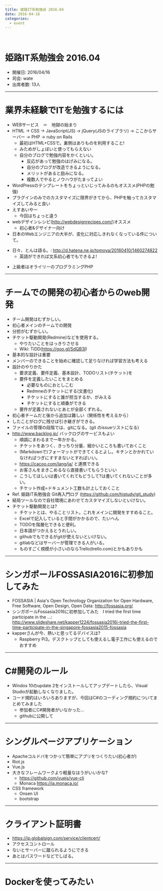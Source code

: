 ```yaml
---
title: 姫路IT系勉強会 2016.04
date: 2016-04-16
categories:
  - event
---
```


﻿<!-- 姫路IT系勉強会 2016.04 log -->
<!-- https://docs.google.com/document/d/1sSTqoKuHCy76gpEs93nrB88VtnXjDHNJHKKDOMbJ-ys/edit -->

姫路IT系勉強会 2016.04
=======

* 開催日: 2016/04/16
* 司会: wate
* 出席者数: 13人


----------


# 業界未経験でITを勉強するには

* WEBサービス　＝　地獄の始まり
* HTML -> CSS -> JavaScript(JS) -> jQuery(JSのライブラリ)
 -> ここからサーバー -> PHP  -> ruby on Rails
	* 最初はHTML+CSSで。裏側はありものを利用すること!
	* みためがしょぼいと使ってもらえない
	* 自分のブログで勉強内容をかくといい。
		* 反応があって勉強のはげみになる。
		* 自分のブログが改造できるようになる。
		* メリットがあると励みになる。
		* 複数人でやるとノウハウがたまってよい
* WordPressのテンプレートをちょっといじってみるのもオススメ(PHPの勉強)
* プラグインのみでのカスタマイズに限界がきてから、PHPを触ってカスタマイズしてみると良い
* えすあいやー
	* 今回はちょっと違う
* webデザインレシピ(http://webdesignrecipes.com/)オススメ
	* 初心者&デザイナー向け
* 日本のWebエンジニアの大半が、変化に対応しきれなくなっている件について。
 - 日々、とんは語る。: http://d.hatena.ne.jp/tomoya/20160410/1460274822
	* 英語ができれば文系初心者でもできるよ!
* 上級者はオライリーのプログラミングPHP


----------


# チームでの開発の初心者からのweb開発

* チーム開発はむずかしい。
* 初心者メインのチームでの開発
* 分担がむずかしい。
* チケット駆動開発(Redmine)などを使用する。
	* やりたいことをはっきりさせる
	* Wiki: TiDD(https://goo.gl/SdQB3I)
* 基本的な設計は重要
* メンバーのできることを始めに確認して足りなければ学習方法も考える
* 設計のやりかた
	* 要求定義、要件定義、基本設計、TODOリスト(チケット)を
	* 要件を定義したいことをまとめる
		* 必要なものにおとしこむ
		* Redmneのチケットにする(文書化)
		* チケットにすると誰が担当するか、がみえる
		* チケットにすると順番ができる
	* 要件が定義されないとあとが全部くずれる。
* 初心者チームだと後から追加は難しい（関係性を考えるから）
* したことがログに残せば引き継ぎができる。
* ファイルの管理の段階では、gitになる。(git のissueリストになる)
* http://www.backlog.jp/ バックログのサービスもよい
	* 順調にまわるまで一年かかる。
	* チケットをあつく、きっちり分量、細かいところも書いておくこと
	* (Markdownで)フォーマットができてくるとよし。キチンとかかれていなければつぎにすすまないとすればいい。
	* https://cacoo.com/lang/ja/ と連携できる
	* お客さんをまきこめるなら直接書いてもらうといい
	* こうしてほしいは書いてくれてもどうして?は書いてくれないことが多い。
	* チケット作成=ドキュメント工数も計上しておくこと
* Ref. 姫路IT系勉強会 Git再入門ログ (https://github.com/histudy/git_study)
* 結局ツールなので自社環境にあわせてカスタマイズしないといけない。
* チケット駆動開発とは?
	* チケットとは、やることリスト。これをメインに開発をすすめること。
	* Excelで記入していると手間がかかるので、たいへん
	* TODOを階層化できると便利。
	* 日本語がつかえるとうれしい。
	* githubでもできるがgitが使えないといけない。
	* gitlabなどはサーバーが管理できる人がいる。
	* ものすごく規模が小さいのならTrello(trello.com)とかもありかも


----------


# シンガポールFOSSASIA2016に初参加してみた

* FOSSASIA | Asia's Open Technology Organization for Open Hardware, Free Software, Open Design, Open Data: http://fossasia.org/
* シンガポールFossasia2016に初参加してみた　I tried the first time participate in the …: http://www.slideshare.net/kapper1224/fossasia2016i-tried-the-first-time-participate-in-the-singapore-fossasia2015-fossasia
* kapperさんが今、熱いと思ってるデバイスは?
	* Raspberry Pi3。デスクトップとしても使えるし電子工作にも使えるのでおすすめ


----------


# C#開発のルール

* Windos 10のupdate 2をインストールしてアップデートしたら、Visual Studioが起動しなくなりました。
* コード規約はいろいろありますが、今回はC#のコーディング規約についてまとめてみました
	* 参加者にC#開発者がいなかった...
	* githubに公開して


----------


# シングルページアプリケーション

* Apacheコルドバをつかって簡単にアプリをつくりたい(初心者が)
* Riot.js
* Vue.js
* 大きなフレームワークより軽量なほうがいいかな?
	* https://github.com/vuejs/vue-cli
	* Monaca https://ja.monaca.io/
* CSS framework
	* Onsen UI
	* bootstrap


----------


# クライアント証明書

* https://jp.globalsign.com/service/clientcert/
* アクセスコントロール
* ないとサーバーに蹴られるようにできる
* あとはパスワードなどでしばる。


----------


# Dockerを使ってみたい
